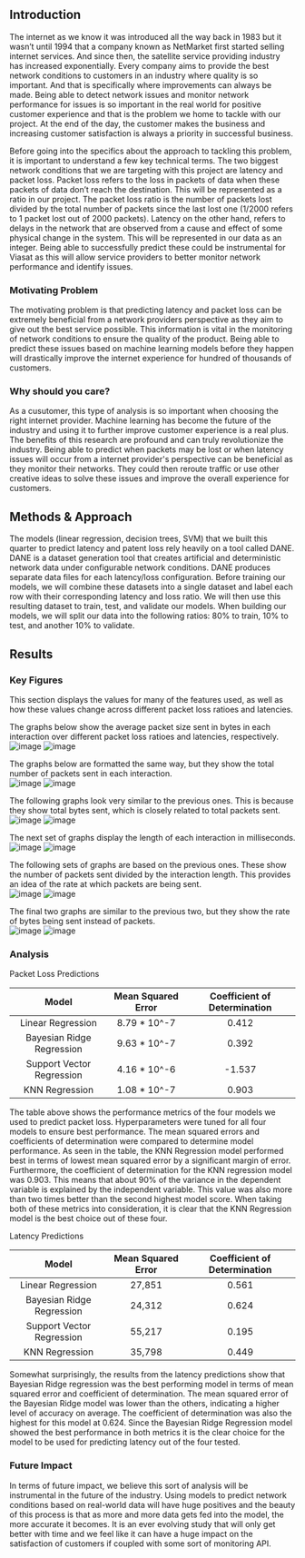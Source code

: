 ## Introduction

The internet as we know it was introduced all the way back in 1983 but it wasn’t until 1994 that a company known as NetMarket first started selling internet services. And since then, the satellite service providing industry has increased exponentially. Every company aims to provide the best network conditions to customers in an industry where quality is so important. And that is specifically where improvements can always be made. Being able to detect network issues and monitor network performance for issues is so important in the real world for positive customer experience and that is the problem we home to tackle with our project. At the end of the day, the customer makes the business and increasing customer satisfaction is always a priority in successful business. 

Before going into the specifics about the approach to tackling this problem, it is important to understand a few key technical terms. The two biggest network conditions that we are targeting with this project are latency and packet loss. Packet loss refers to the loss in packets of data when these packets of data don’t reach the destination. This will be represented as a ratio in our project. The packet loss ratio is the number of packets lost divided by the total number of packets since the last lost one (1/2000 refers to 1 packet lost out of 2000 packets). Latency on the other hand, refers to delays in the network that are observed from a cause and effect of some physical change in the system. This will be represented in our data as an integer. Being able to successfully predict these could be instrumental for Viasat as this will allow service providers to better monitor network performance and identify issues.

### Motivating Problem

The motivating problem is that predicting latency and packet loss can be extremely beneficial from a network providers perspective as they aim to give out the best service possible. This information is vital in the monitoring of network conditions to ensure the quality of the product. Being able to predict these issues based on machine learning models before they happen will drastically improve the internet experience for hundred of thousands of customers.

### Why should you care?

As a cusutomer, this type of analysis is so important when choosing the right internet provider. Machine learning has become the future of the industry and using it to further improve customer experience is a real plus. The benefits of this research are profound and can truly revolutionize the industry. Being able to predict when packets may be lost or when latency issues will occur from a internet provider's perspective can be beneficial as they monitor their networks. They could then reroute traffic or use other creative ideas to solve these issues and improve the overall experience for customers.

## Methods & Approach

The models (linear regression, decision trees, SVM) that we built this quarter to predict latency and patent loss rely heavily on a tool called DANE. DANE is a dataset generation tool that creates artificial and deterministic network data under configurable network conditions. DANE produces separate data files for each latency/loss configuration. Before training our models, we will combine these datasets into a single dataset and label each row with their corresponding latency and loss ratio. We will then use this resulting dataset to train, test, and validate our models. When building our models, we will split our data into the following ratios: 80% to train, 10% to test, and another 10% to validate.

## Results

### Key Figures

This section displays the values for many of the features used, as well as how these values change across different packet loss ratioes and latencies. 

The graphs below show the average packet size sent in bytes in each interaction over different packet loss ratioes and latencies, respectively.  
![image](https://user-images.githubusercontent.com/43732347/156982499-e7b05a5f-d0fd-4f27-bfd7-98c842b5ec38.png) 
![image](https://user-images.githubusercontent.com/43732347/156982524-4d66fbd9-ca16-4225-b6bd-6096da2bceee.png)  

The graphs below are formatted the same way, but they show the total number of packets sent in each interaction.  
![image](https://user-images.githubusercontent.com/43732347/156983311-995f88bb-422c-463d-9936-9dbfe2567fac.png) 
![image](https://user-images.githubusercontent.com/43732347/156983329-a8af73ad-94da-43a6-ad61-cf540c1ea92d.png)  

The following graphs look very similar to the previous ones. This is because they show total bytes sent, which is closely related to total packets sent.  
![image](https://user-images.githubusercontent.com/43732347/156983444-1530c624-174c-4c7e-8c17-680496aae748.png) 
![image](https://user-images.githubusercontent.com/43732347/156983462-b77ff683-a4df-4b31-b60d-1fb868f65d39.png)  

The next set of graphs display the length of each interaction in milliseconds.  
![image](https://user-images.githubusercontent.com/43732347/156983546-9c346158-b17c-4a80-8cff-7fb2b795cb9f.png) 
![image](https://user-images.githubusercontent.com/43732347/156983562-a6f11b03-aa91-435e-9c02-fd41a354eee4.png)  

The following sets of graphs are based on the previous ones. These show the number of packets sent divided by the interaction length. This provides an idea of the rate at which packets are being sent.  
![image](https://user-images.githubusercontent.com/43732347/156983745-7ca462e5-d684-47b8-bdba-b61567f2bc5f.png) 
![image](https://user-images.githubusercontent.com/43732347/156983761-4a2ace78-0c18-4750-967c-b6d95cac9b41.png)  

The final two graphs are similar to the previous two, but they show the rate of bytes being sent instead of packets.  
![image](https://user-images.githubusercontent.com/43732347/156983835-b705362e-2f02-4950-8a3c-a2cb7de61e9e.png) 
![image](https://user-images.githubusercontent.com/43732347/156983848-2924ba38-f557-43e3-b7d8-1b17236823b3.png)  


### Analysis

Packet Loss Predictions
 
|Model|Mean Squared Error|Coefficient of Determination|
| :----: | :----: | :----: |
|Linear Regression|8.79 * 10^-7|0.412|
|Bayesian Ridge Regression|9.63 * 10^-7|0.392|
|Support Vector Regression|4.16 * 10^-6|-1.537|
|KNN Regression|1.08 * 10^-7|0.903|

 
The table above shows the performance metrics of the four models we used to predict packet loss. Hyperparameters were tuned for all four models to ensure best performance. The mean squared errors and coefficients of determination were compared to determine model performance. As seen in the table, the KNN Regression model performed best in terms of lowest mean squared error by a significant margin of error. Furthermore, the coefficient of determination for the KNN regression model was 0.903. This means that about 90% of the variance in the dependent variable is explained by the independent variable. This value was also more than two times better than the second highest model score. When taking both of these metrics into consideration, it is clear that the KNN Regression model is the best choice out of these four.
 
Latency Predictions
 
|Model|Mean Squared Error|Coefficient of Determination|
| :----: | :----: | :----: |
|Linear Regression|27,851|0.561|
|Bayesian Ridge Regression|24,312|0.624|
|Support Vector Regression|55,217|0.195|
|KNN Regression|35,798|0.449|

 
Somewhat surprisingly, the results from the latency predictions show that Bayesian Ridge regression was the best performing model in terms of mean squared error and coefficient of determination. The mean squared error of the Bayesian Ridge model was lower than the others, indicating a higher level of accuracy on average. The coefficient of determination was also the highest for this model at 0.624. Since the Bayesian Ridge Regression model showed the best performance in both metrics it is the clear choice for the model to be used for predicting latency out of the four tested.


### Future Impact

In terms of future impact, we believe this sort of analysis will be instrumental in the future of the industry. Using models to predict network conditions based on real-world data will have huge positives and the beauty of this process is that as more and more data gets fed into the model, the more accurate it becomes. It is an ever evolving study that will only get better with time and we feel like it can have a huge impact on the satisfaction of customers if coupled with some sort of monitoring API.
